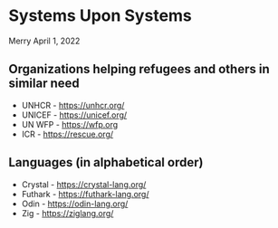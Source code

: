 # Systems Upon Systems

Merry April 1, 2022

## Organizations helping refugees and others in similar need
- UNHCR - https://unhcr.org/
- UNICEF - https://unicef.org/
- UN WFP - https://wfp.org
- ICR - https://rescue.org/

## Languages (in alphabetical order)
- Crystal - https://crystal-lang.org/
- Futhark - https://futhark-lang.org/
- Odin - https://odin-lang.org/
- Zig - https://ziglang.org/

